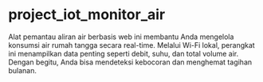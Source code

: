 # project_iot_monitor_air
Alat pemantau aliran air berbasis web ini membantu Anda mengelola konsumsi air rumah tangga secara real-time. Melalui Wi-Fi lokal, perangkat ini menampilkan data penting seperti debit, suhu, dan total volume air. Dengan begitu, Anda bisa mendeteksi kebocoran dan menghemat tagihan bulanan.
